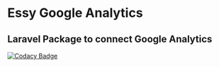 # Essy Google Analytics
Laravel Package to connect Google Analytics
---
[![Codacy Badge](https://www.codacy.com/project/badge/6040a34eaf90464bb64920edee3a53dd)](https://www.codacy.com/app/jmpatricio/easy-google-analytics)
